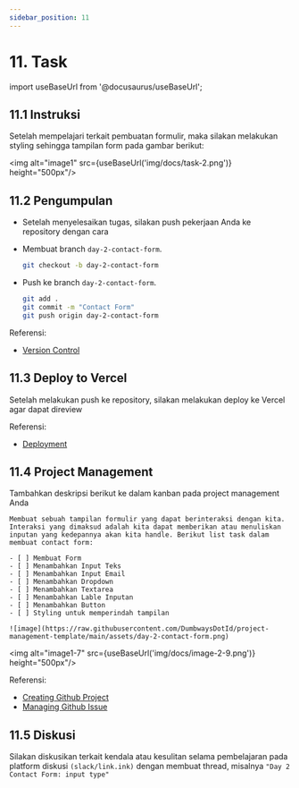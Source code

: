 ```yaml
---
sidebar_position: 11
---
```


# 11. Task

import useBaseUrl from '@docusaurus/useBaseUrl';

## 11.1 Instruksi

Setelah mempelajari terkait pembuatan formulir, maka silakan melakukan styling sehingga tampilan form
pada gambar berikut:

<img alt="image1" src={useBaseUrl('img/docs/task-2.png')} height="500px"/>

## 11.2 Pengumpulan

- Setelah menyelesaikan tugas, silakan push pekerjaan Anda ke repository dengan cara
- Membuat branch `day-2-contact-form`.

  ```bash
  git checkout -b day-2-contact-form
  ```

- Push ke branch `day-2-contact-form`.

  ```bash
  git add .
  git commit -m "Contact Form"
  git push origin day-2-contact-form
  ```

Referensi:

- [Version Control](https://dumbways-ebook.netlify.app/getting-started/version-control/git-installation)

## 11.3 Deploy to Vercel

Setelah melakukan push ke repository, silakan melakukan deploy ke Vercel agar dapat direview

Referensi:

- [Deployment](https://dumbways-ebook.netlify.app/getting-started/deployment/vercel)

## 11.4 Project Management

Tambahkan deskripsi berikut ke dalam kanban pada project management Anda

```text
Membuat sebuah tampilan formulir yang dapat berinteraksi dengan kita. Interaksi yang dimaksud adalah kita dapat memberikan atau menuliskan inputan yang kedepannya akan kita handle. Berikut list task dalam membuat contact form:

- [ ] Membuat Form
- [ ] Menambahkan Input Teks
- [ ] Menambahkan Input Email
- [ ] Menambahkan Dropdown
- [ ] Menambahkan Textarea
- [ ] Menambahkan Lable Inputan
- [ ] Menambahkan Button
- [ ] Styling untuk memperindah tampilan

![image](https://raw.githubusercontent.com/DumbwaysDotId/project-management-template/main/assets/day-2-contact-form.png)
```

<img alt="image1-7" src={useBaseUrl('img/docs/image-2-9.png')} height="500px"/>

Referensi:

- [Creating Github Project](https://dumbways-ebook.netlify.app/getting-started/project-management/membuat-project-managament)
- [Managing Github Issue](https://dumbways-ebook.netlify.app/getting-started/project-management/issue-dan-status-project)

## 11.5 Diskusi

Silakan diskusikan terkait kendala atau kesulitan selama pembelajaran pada platform diskusi `(slack/link.ink)` dengan membuat thread, misalnya `"Day 2 Contact Form: input type"`
